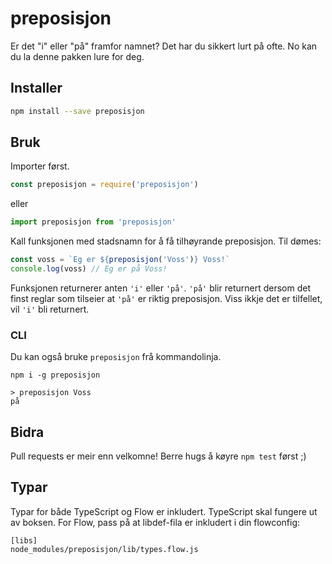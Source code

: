 # preposisjon
Er det "i" eller "på" framfor namnet? Det har du sikkert lurt på ofte. No kan du la denne pakken lure for deg.

## Installer
```bash
npm install --save preposisjon
```

## Bruk
Importer først.

```javascript
const preposisjon = require('preposisjon')
```
eller
```javascript
import preposisjon from 'preposisjon'
```

Kall funksjonen med stadsnamn for å få tilhøyrande preposisjon. Til dømes:

```javascript
const voss = `Eg er ${preposisjon('Voss')} Voss!`
console.log(voss) // Eg er på Voss!
```

Funksjonen returnerer anten `'i'` eller `'på'`. `'på'` blir returnert dersom det finst reglar som tilseier at `'på'` er riktig preposisjon. Viss ikkje det er tilfellet, vil `'i'` bli returnert.

### CLI

Du kan også bruke `preposisjon` frå kommandolinja.

```
npm i -g preposisjon
```

```
> preposisjon Voss
på
```

## Bidra
Pull requests er meir enn velkomne! Berre hugs å køyre `npm test` først ;)

## Typar

Typar for både TypeScript og Flow er inkludert. TypeScript skal fungere ut av boksen. For Flow, pass på at libdef-fila er inkludert i din flowconfig:

```
[libs]
node_modules/preposisjon/lib/types.flow.js
```
